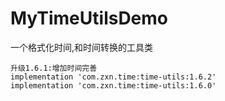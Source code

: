 # MyTimeUtilsDemo
一个格式化时间,和时间转换的工具类
```
升级1.6.1:增加时间完善
implementation 'com.zxn.time:time-utils:1.6.2'
implementation 'com.zxn.time:time-utils:1.6.0'
```
